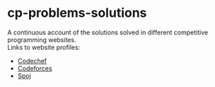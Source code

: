 # cp-problems-solutions
A continuous account of the solutions solved in different competitive programming websites.<br />
Links to website profiles:<br />
<ul>
<li><a href="https://www.codechef.com/users/rishabh3538" target="_blank">Codechef</a>
<li><a href="http://codeforces.com/profile/percy3538" target="_blank">Codeforces</a>
<li><a href="https://www.spoj.com/users/percy3538/" target="_blank">Spoj</a>
</ul>
